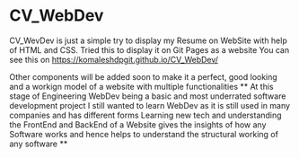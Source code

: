 # CV_WebDev 
CV_WevDev is just a simple try to display my Resume on WebSite with help of HTML and CSS. 
Tried this to display it on Git Pages as a website 
You can see this on https://komaleshdpgit.github.io/CV_WebDev/

Other components will be added soon to make it a perfect, good looking and a workign model of a website with multiple functionalities 
**
At this stage of Engineering WebDev being a basic and most underrated software development project I still wanted to learn WebDev as it is still used in many companies and has different forms 
Learning new tech and understanding the FrontEnd and BackEnd of a Website gives the insights of how any Software works and hence helps to understand the structural working of any software
**
